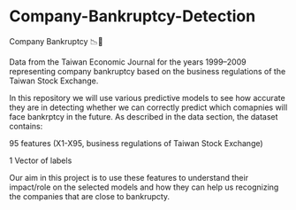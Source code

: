 # Company-Bankruptcy-Detection

Company Bankruptcy 📉💸


Data from the Taiwan Economic Journal for the years 1999–2009 representing company bankruptcy based on the business regulations of the Taiwan Stock Exchange.

In this repository we will use various predictive models to see how accurate they are in detecting whether we can correctly predict which comapnies will face bankrptcy in the future. As described in the data section, the dataset contains:

95 features (X1-X95, business regulations of Taiwan Stock Exchange)

1 Vector of labels

Our aim in this project is to use these features to understand their impact/role on the selected models and how they can help us recognizing the companies that are close to bankrupcty.
